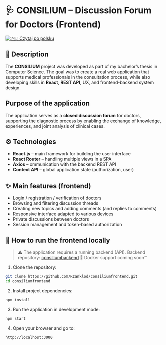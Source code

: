 # 🩺 CONSILIUM – Discussion Forum for Doctors (Frontend)

[![🇵🇱](https://flagcdn.com/w20/pl.png) Czytaj po polsku](README.pl.md)

## 📌 Description

The **CONSILIUM** project was developed as part of my bachelor’s thesis in Computer Science. The goal was to create a real web application that supports medical professionals in the consultation process, while also developing skills in **React**, **REST API**, UX, and frontend-backend system design.

## Purpose of the application

The application serves as a **closed discussion forum** for doctors, supporting the diagnostic process by enabling the exchange of knowledge, experiences, and joint analysis of clinical cases.

## ⚙️ Technologies

- **React.js** – main framework for building the user interface
- **React Router** – handling multiple views in a SPA
- **Axios** – ommunication with the backend REST API 
- **Context API** – global application state (authorization, user)

## ✨ Main features (frontend)

- Login / registration / verification of doctors
- Browsing and filtering discussion threads
- Creating new topics and adding comments (and replies to comments)
- Responsive interface adapted to various devices
- Private discussions between doctors
- Session management and token-based authorization

## 🚀 How to run the frontend locally

> ⚠️
> The application requires a running backend (API). Backend repository: [consiliumbackend](https://github.com/azuchora/consiliumbackend)
> 🐳 Docker support coming soon™

1. Clone the repository:

```bash
git clone https://github.com/Rzanklod/consiliumfrontend.git
cd consiliumfrontend
```

2. Install project dependencies:

```bash
npm install
```

3. Run the application in development mode:

```bash
npm start
```

4. Open your browser and go to:

```bash
http://localhost:3000
```